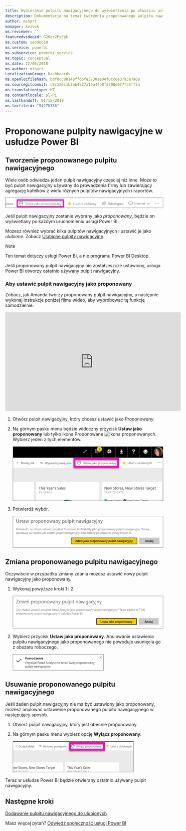 ```yaml
---
title: Wybieranie pulpitu nawigacyjnego do wyświetlenia po otwarciu usługi Power BI
description: Dokumentacja na temat tworzenia proponowanego pulpitu nawigacyjnego w usłudze Power BI
author: mihart
manager: kvivek
ms.reviewer: ''
featuredvideoid: G26dr2PsEpk
ms.custom: seodec18
ms.service: powerbi
ms.subservice: powerbi-service
ms.topic: conceptual
ms.date: 12/06/2018
ms.author: mihart
LocalizationGroup: Dashboards
ms.openlocfilehash: bdf8cc88148ffd5fe3730ae04f0cc0e37a3a7a08
ms.sourcegitcommit: c8c126c1b2ab4527a16a4fb8f5208e0f7fa5ff5a
ms.translationtype: HT
ms.contentlocale: pl-PL
ms.lasthandoff: 01/15/2019
ms.locfileid: "54278336"
---
```

# <a name="featured-dashboards-in-power-bi-service"></a>Proponowane pulpity nawigacyjne w usłudze Power BI
## <a name="create-a-featured-dashboard"></a>Tworzenie proponowanego pulpitu nawigacyjnego
Wiele osób odwiedza jeden pulpit nawigacyjny częściej niż inne.  Może to być pulpit nawigacyjny używany do prowadzenia firmy lub zawierający agregację kafelków z wielu różnych pulpitów nawigacyjnych i raportów.

![ikona ustawiania jako proponowanego](./media/end-user-featured/power-bi-feature-nav.png)

Jeśli pulpit nawigacyjny zostanie wybrany jako *proponowany*, będzie on wyświetlany po każdym uruchomieniu usługi Power BI.  

Możesz również wybrać kilka pulpitów nawigacyjnych i ustawić je jako *ulubione*. Zobacz [Ulubione pulpity nawigacyjne](end-user-favorite.md).

> [!NOTE] 
>Ten temat dotyczy usługi Power BI, a nie programu Power BI Desktop.

Jeśli proponowany pulpit nawigacyjny nie został jeszcze ustawiony, usługa Power BI otworzy ostatnio używany pulpit nawigacyjny.  

### <a name="to-set-a-dashboard-as-featured"></a>Aby ustawić pulpit nawigacyjny jako **proponowany**
Zobacz, jak Amanda tworzy proponowany pulpit nawigacyjny, a następnie wykonaj instrukcje poniżej filmu wideo, aby wypróbować tę funkcję samodzielnie.

<iframe width="560" height="315" src="https://www.youtube.com/embed/G26dr2PsEpk" frameborder="0" allowfullscreen></iframe>



1. Otwórz pulpit nawigacyjny, który chcesz ustawić jako *Proponowany*. 
2. Na górnym pasku menu będzie widoczny przycisk **Ustaw jako proponowany** lub tylko ikona Proponowane ![ikona proponowanych](./media/end-user-featured/power-bi-featured-icon.png). Wybierz jeden z tych elementów.
   
    ![Ikona ustawiania jako proponowanego](./media/end-user-featured/power-bi-set-as-featured.png)
3. Potwierdź wybór.
   
    ![ustawianie proponowanego pulpitu nawigacyjnego](./media/end-user-featured/power-bi-create-featured.png)

## <a name="change-the-featured-dashboard"></a>Zmiana proponowanego pulpitu nawigacyjnego
Oczywiście w przypadku zmiany zdania możesz ustawić nowy pulpit nawigacyjny jako proponowany.

1. Wykonaj powyższe kroki 1 i 2.
   
    ![Okno zmieniania proponowanego pulpitu nawigacyjnego](./media/end-user-featured/power-bi-change-feature.png)
2. Wybierz przycisk **Ustaw jako proponowany**. Anulowanie ustawienia pulpitu nawigacyjnego jako proponowanego nie powoduje usunięcia go z obszaru roboczego.  
   
    ![komunikat dotyczący sukcesu](./media/end-user-featured/power-bi-success.png)

## <a name="remove-the-featured-dashboard"></a>Usuwanie proponowanego pulpitu nawigacyjnego
Jeśli żaden pulpit nawigacyjny nie ma być ustawiony jako proponowany, możesz anulować ustawienie proponowanego pulpitu nawigacyjnego w następujący sposób.

1. Otwórz pulpit nawigacyjny, który jest obecnie proponowany.
2. Na górnym pasku menu wybierz opcję **Wyłącz proponowany**.
   
    ![usuwanie proponowanego](./media/end-user-featured/power-bi-unfeature.png)

Teraz w usłudze Power BI będzie otwierany ostatnio używany pulpit nawigacyjny.  

## <a name="next-steps"></a>Następne kroki
[Dodawanie pulpitu nawigacyjnego do ulubionych](end-user-favorite.md)

Masz więcej pytań? [Odwiedź społeczność usługi Power BI](http://community.powerbi.com/)

